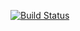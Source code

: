 [![Build Status](https://travis-ci.com/k5lin/Project110.svg?branch=master)](https://travis-ci.com/k5lin/Project110)
